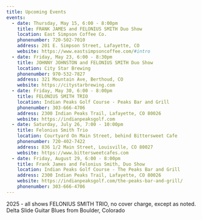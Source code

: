 ```yaml
---
title: Upcoming Events
events:
  - date: Thursday, May 15, 6:00 - 8:00pm
    title: FRANK JAMES and FELONIUS SMITH Duo Show
    location: East Simpson Coffee Co.
    phonenumber: 720-502-7010
    address: 201 E. Simpson Street, Lafayette, CO
    website: https://www.eastsimpsoncoffee.com/#intro
  - date: Friday, May 23, 6:00 - 8:30pm
    title: JOHNNY JOHNSTON and FELONIUS SMITH Duo Show
    location: City Star Brewing
    phonenumber: 970-532-7827
    address: 321 Mountain Ave, Berthoud, CO
    website: https://citystarbrewing.com
  - date: Friday, May 30, 6:00 - 8:00pm
    title: FELONIUS SMITH TRIO
    location: Indian Peaks Golf Course - Peaks Bar and Grill
    phonenumber: 303-666-4706
    address: 2300 Indian Peaks Trail, Lafayette, CO 80026
    website: https://indianpeaksgolf.com
  - date: Saturday, July 26, 7:00 - 10:00pm
    title: Felonius Smith Trio
    location: Courtyard On Main Street, behind Bittersweet Cafe
    phonenumber: 720-402-7422
    address: 836 1/2 Main Street, Louisville, CO 80027
    website: https://www.bittersweetcafes.com
  - date: Friday, August 29, 6:00 - 8:00pm
    title: Frank James and Felonius Smith, Duo Show
    location: Indian Peaks Golf Course - The Peaks Bar and Grill
    address: 2300 Indian Peaks Trail, Lafayette, CO 80026
    website: https://indianpeaksgolf.com/the-peaks-bar-and-grill/
    phonenumber: 303-666-4706
---
```

2025 - all shows FELONIUS SMITH TRIO, no cover charge, except as noted. Delta Slide Guitar Blues from Boulder, Colorado